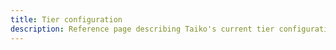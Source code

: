 ```yaml
---
title: Tier configuration
description: Reference page describing Taiko's current tier configuration.
---
```

